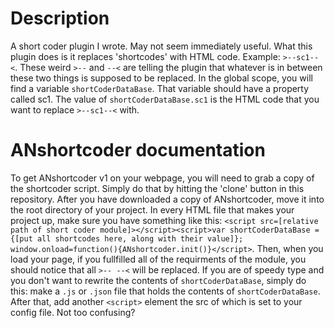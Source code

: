 # Description
A short coder plugin I wrote.
May not seem immediately useful.
What this plugin does is it replaces
'shortcodes' with HTML code.
Example: `>--sc1--<`.
These weird `>--` and `--<` are telling
the plugin that whatever is in between
these two things is supposed to be replaced.
In the global scope, you will find a variable
`shortCoderDataBase`. That variable should have
a property called sc1. The value of `shortCoderDataBase.sc1`
is the HTML code that you want to replace `>--sc1--<` with.
# ANshortcoder documentation
To get ANshortcoder v1 on your webpage, you will
need to grab a copy of the shortcoder script.
Simply do that by hitting the 'clone' button
in this repository. After you have downloaded a
copy of ANshortcoder, move it into the root
directory of your project. In every HTML file
that makes your project up, make sure you have something
like this:
`<script src=[relative path of short coder module]></script><script>var shortCoderDataBase = {[put all shortcodes here, along with their value]}; window.onload=function(){ANshortcoder.init()}</script>`.
Then, when you load your page, if you fullfilled
all of the requirments of the module, you should notice
that all `>-- --<` will be replaced.
If you are of speedy type and you don't want
to rewrite the contents of `shortCoderDataBase`, simply do this:
make a `.js` or `.json` file that holds the contents of
`shortCoderDataBase`. After that, add another `<script>`
element the src of which is set to your config file.
Not too confusing?

